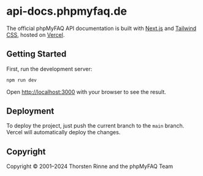 # api-docs.phpmyfaq.de

The official phpMyFAQ API documentation is built with [Next.js](https://nextjs.org/) and 
[Tailwind CSS](https://tailwindcss.com/), hosted on [Vercel](https://www.vercel.com/).

## Getting Started

First, run the development server:

```bash
npm run dev
```

Open [http://localhost:3000](http://localhost:3000) with your browser to see the result.

## Deployment

To deploy the project, just push the current branch to the `main` branch. Vercel will automatically deploy the changes.

## Copyright

Copyright © 2001–2024 Thorsten Rinne and the phpMyFAQ Team
